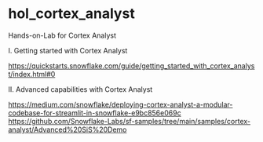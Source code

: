 # hol_cortex_analyst

Hands-on-Lab for Cortex Analyst

I. Getting started with Cortex Analyst

https://quickstarts.snowflake.com/guide/getting_started_with_cortex_analyst/index.html#0

II. Advanced capabilities with Cortex Analyst

https://medium.com/snowflake/deploying-cortex-analyst-a-modular-codebase-for-streamlit-in-snowflake-e9bc856e069c
https://github.com/Snowflake-Labs/sf-samples/tree/main/samples/cortex-analyst/Advanced%20SiS%20Demo
